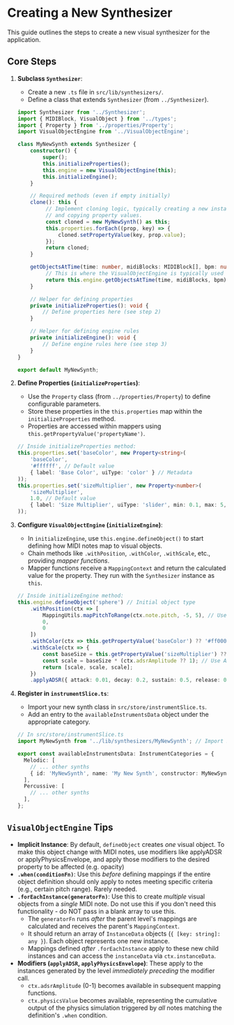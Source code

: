 # Creating a New Synthesizer

This guide outlines the steps to create a new visual synthesizer for the application.

## Core Steps

1.  **Subclass `Synthesizer`**:
    *   Create a new `.ts` file in `src/lib/synthesizers/`.
    *   Define a class that extends `Synthesizer` (from `../Synthesizer`).

    ```typescript
    import Synthesizer from '../Synthesizer';
    import { MIDIBlock, VisualObject } from '../types';
    import { Property } from '../properties/Property';
    import VisualObjectEngine from '../VisualObjectEngine';

    class MyNewSynth extends Synthesizer {
        constructor() {
            super();
            this.initializeProperties();
            this.engine = new VisualObjectEngine(this);
            this.initializeEngine();
        }

        // Required methods (even if empty initially)
        clone(): this {
             // Implement cloning logic, typically creating a new instance
             // and copying property values.
             const cloned = new MyNewSynth() as this;
             this.properties.forEach((prop, key) => {
                 cloned.setPropertyValue(key, prop.value);
             });
             return cloned;
        }

        getObjectsAtTime(time: number, midiBlocks: MIDIBlock[], bpm: number): VisualObject[] {
             // This is where the VisualObjectEngine is typically used
             return this.engine.getObjectsAtTime(time, midiBlocks, bpm);
        }

        // Helper for defining properties
        private initializeProperties(): void {
            // Define properties here (see step 2)
        }

        // Helper for defining engine rules
        private initializeEngine(): void {
            // Define engine rules here (see step 3)
        }
    }

    export default MyNewSynth;
    ```

2.  **Define Properties (`initializeProperties`)**:
    *   Use the `Property` class (from `../properties/Property`) to define configurable parameters.
    *   Store these properties in the `this.properties` map within the `initializeProperties` method.
    *   Properties are accessed within mappers using `this.getPropertyValue('propertyName')`.

    ```typescript
    // Inside initializeProperties method:
    this.properties.set('baseColor', new Property<string>(
        'baseColor',
        '#ffffff', // Default value
        { label: 'Base Color', uiType: 'color' } // Metadata
    ));
    this.properties.set('sizeMultiplier', new Property<number>(
        'sizeMultiplier',
        1.0, // Default value
        { label: 'Size Multiplier', uiType: 'slider', min: 0.1, max: 5, step: 0.1 } // Metadata
    ));
    ```

3.  **Configure `VisualObjectEngine` (`initializeEngine`)**:
    *   In `initializeEngine`, use `this.engine.defineObject()` to start defining how MIDI notes map to visual objects.
    *   Chain methods like `.withPosition`, `.withColor`, `.withScale`, etc., providing *mapper functions*.
    *   Mapper functions receive a `MappingContext` and return the calculated value for the property. They run with the `Synthesizer` instance as `this`.

    ```typescript
    // Inside initializeEngine method:
    this.engine.defineObject('sphere') // Initial object type
        .withPosition(ctx => [
            MappingUtils.mapPitchToRange(ctx.note.pitch, -5, 5), // Use utils or custom logic
            0,
            0
        ])
        .withColor(ctx => this.getPropertyValue('baseColor') ?? '#ff0000') // Access property
        .withScale(ctx => {
            const baseSize = this.getPropertyValue('sizeMultiplier') ?? 1;
            const scale = baseSize * (ctx.adsrAmplitude ?? 1); // Use ADSR if applied
            return [scale, scale, scale];
        })
        .applyADSR({ attack: 0.01, decay: 0.2, sustain: 0.5, release: 0.5 }); // Optional ADSR
    ```

4.  **Register in `instrumentSlice.ts`**:
    *   Import your new synth class in `src/store/instrumentSlice.ts`.
    *   Add an entry to the `availableInstrumentsData` object under the appropriate category.

    ```typescript
    // In src/store/instrumentSlice.ts
    import MyNewSynth from '../lib/synthesizers/MyNewSynth'; // Import Step

    export const availableInstrumentsData: InstrumentCategories = {
      Melodic: [
        // ... other synths
        { id: 'MyNewSynth', name: 'My New Synth', constructor: MyNewSynth }, // Add Step
      ],
      Percussive: [
        // ... other synths
      ],
    };
    ```

## `VisualObjectEngine` Tips

*   **Implicit Instance**: By default, `defineObject` creates *one* visual object. To make this object change with MIDI notes, use modifiers like applyADSR or applyPhysicsEnvelope, and apply those modifiers to the desired property to be affected (e.g. opacity)
*   **`.when(conditionFn)`**: Use this *before* defining mappings if the entire object definition should only apply to notes meeting specific criteria (e.g., certain pitch range). Rarely needed.
*   **`.forEachInstance(generatorFn)`**: Use this to create *multiple* visual objects from a *single* MIDI note. Do not use this if you don't need this functionality - do NOT pass in a blank array to use this.
    *   The `generatorFn` runs *after* the parent level's mappings are calculated and receives the parent's `MappingContext`.
    *   It should return an array of `InstanceData` objects (`{ [key: string]: any }`). Each object represents one new instance.
    *   Mappings defined *after* `.forEachInstance` apply to these new child instances and can access the `instanceData` via `ctx.instanceData`.
*   **Modifiers (`applyADSR`, `applyPhysicsEnvelope`)**: These apply to the instances generated by the level *immediately preceding* the modifier call.
    *   `ctx.adsrAmplitude` (0-1) becomes available in subsequent mapping functions.
    *   `ctx.physicsValue` becomes available, representing the cumulative output of the physics simulation triggered by *all* notes matching the definition's `.when` condition. 